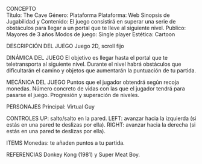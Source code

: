 
CONCEPTO    
    Título: The Cave
    Género: Plataforma
    Plataforma: Web
    Sinopsis de Jugabilidad y Contenido: 
        El juego consistirá en superar una serie de obstáculos para llegar a un portal que te lleve al siguiente nivel.
    Publico: Mayores de 3 años
    Modos de juego: Single player
    Estética: Cartoon

DESCRIPCIÓN DEL JUEGO
Juego 2D, scroll fijo

DINÁMICA DEL JUEGO
El objetivo es llegar hasta el portal que te teletransporta al siguiente nivel. Durante el nivel habrá obstáculos que dificultarán el camino y objetos que aumentarán la puntuación de tu partida.

MECÁNICA DEL JUEGO
Puntos que el jugador obtendrá según recoja monedas.
Número concreto de vidas con las que el jugador tendrá para pasarse el juego.
Progresión y superación de niveles.

PERSONAJES
Principal: Virtual Guy

CONTROLES
UP: salto/salto en la pared.
LEFT: avanzar hacia la izquierda (si estás en una pared te deslizas por ella).
RIGHT: avanzar hacia la derecha (si estás en una pared te deslizas por ella).

ITEMS
Monedas: te añaden puntos a tu partida.

REFERENCIAS
Donkey Kong (1981) y Super Meat Boy.